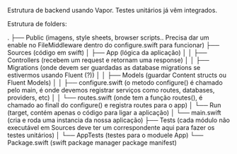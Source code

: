 Estrutura de backend usando Vapor. 
Testes unitários já vêm integrados.


Estrutura de folders: 

.
├── Public (imagens, style sheets, browser scripts.. Precisa dar um enable no FileMiddleware dentro do configure.swift para funcionar)
├── Sources (código em swift)
│   ├── App (lógica da aplicação)
│   │   ├── Controllers (recebem um request e retornam uma response)
│   │   ├── Migrations (onde devem ser guardadas as database migrations se estivermos usando Fluent (?))
│   │   ├── Models (guardar Content structs ou Fluent Models)
│   │   ├── configure.swift (o metodo configure() é chamado pelo main, é onde devemos registrar serviços como routes, databases, providers, etc)
│   │   └── routes.swift (onde tem a função routes(), é chamado ao finall do configure() e registra routes para o app)
│   └── Run (target, contém apenas o código para ligar a aplicação)
│       └── main.swift (cria e roda uma instancia da nossa aplicação)
├── Tests (cada módulo não executável em Sources deve ter um correspondente aqui para fazer os testes unitários)
│   └── AppTests (testes para o moduele App)
└── Package.swift (swift package manager package manifest)
